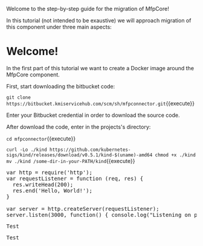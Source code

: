 Welcome to the step-by-step guide for the migration of MfpCore!

In this tutorial (not intended to be exaustive) we will approach migration of this component under three main aspects:

# Welcome!

In the first part of this tutorial we want to create a Docker image around the MfpCore component.

First, start downloading the bitbucket code:

`git clone https://bitbucket.kmiservicehub.com/scm/sh/mfpconnector.git`{{execute}}

Enter your Bitbucket credential in order to download the source code.

After download the code, enter in the projects's directory:

`cd mfpconnector`{{execute}}

`
curl -Lo ./kind https://github.com/kubernetes-sigs/kind/releases/download/v0.5.1/kind-$(uname)-amd64
chmod +x ./kind
mv ./kind /some-dir-in-your-PATH/kind
`{{execute}}

<pre class="file" data-filename="/root/Dockerfile" data-target="insert">var http = require('http');
var requestListener = function (req, res) {
  res.writeHead(200);
  res.end('Hello, World!');
}

var server = http.createServer(requestListener);
server.listen(3000, function() { console.log("Listening on port 3000")});
</pre>
          


<pre class="file" data-target="clipboard">Test</pre>
          


<pre class="file" data-target="regex???">Test</pre>
          



